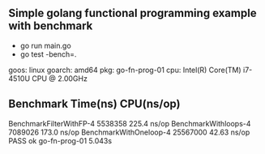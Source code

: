 ## Simple golang functional programming example with benchmark 

- go run main.go
- go test -bench=.

goos: linux
goarch: amd64
pkg: go-fn-prog-01
cpu: Intel(R) Core(TM) i7-4510U CPU @ 2.00GHz

Benchmark                               Time(ns)        CPU(ns/op)
----------------------------------------------------------------------
BenchmarkFilterWithFP-4   	            5538358	        225.4 ns/op
BenchmarkWithloops-4      	            7089026	        173.0 ns/op
BenchmarkWithOneloop-4    	            25567000	    42.63 ns/op
PASS
ok  	go-fn-prog-01	5.043s
